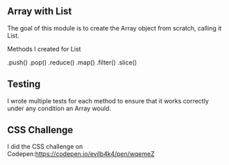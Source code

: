 ## Array with List

The goal of this module is to create the Array object from scratch, calling it List.

Methods I created for List

.push()
.pop()
.reduce()
.map()
.filter()
.slice()

## Testing

I wrote multiple tests for each method to ensure that it works correctly under any condition an Array would.

## CSS Challenge
I did the CSS challenge on Codepen:https://codepen.io/evilb4k4/pen/wqemeZ
